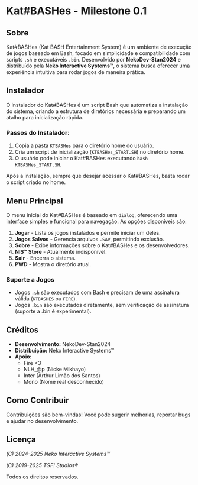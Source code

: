 # Kat#BASHes - Milestone 0.1

## Sobre
Kat#BASHes (Kat BASH Entertainment System) é um ambiente de execução de jogos baseado em Bash, focado em simplicidade e compatibilidade com scripts `.sh` e executáveis `.bin`. Desenvolvido por **NekoDev-Stan2024** e distribuído pela **Neko Interactive Systems™**, o sistema busca oferecer uma experiência intuitiva para rodar jogos de maneira prática.

## Instalador
O instalador do Kat#BASHes é um script Bash que automatiza a instalação do sistema, criando a estrutura de diretórios necessária e preparando um atalho para inicialização rápida.

### Passos do Instalador:
1. Copia a pasta `KTBASHes` para o diretório home do usuário.
2. Cria um script de inicialização (`KTBASHes_START.SH`) no diretório home.
3. O usuário pode iniciar o Kat#BASHes executando `bash KTBASHes_START.SH`.

Após a instalação, sempre que desejar acessar o Kat#BASHes, basta rodar o script criado no home.

## Menu Principal
O menu inicial do Kat#BASHes é baseado em `dialog`, oferecendo uma interface simples e funcional para navegação. As opções disponíveis são:

1. **Jogar** - Lista os jogos instalados e permite iniciar um deles.
2. **Jogos Salvos** - Gerencia arquivos `.SAV`, permitindo exclusão.
3. **Sobre** - Exibe informações sobre o Kat#BASHes e os desenvolvedores.
4. **NIS™ Store** - Atualmente indisponível.
5. **Sair** - Encerra o sistema.
6. **PWD** - Mostra o diretório atual.

### Suporte a Jogos
- Jogos `.sh` são executados com Bash e precisam de uma assinatura válida (`KTBASHES` ou `FIRE`).
- Jogos `.bin` são executados diretamente, sem verificação de assinatura (suporte a .bin é experimental).

## Créditos
- **Desenvolvimento:** NekoDev-Stan2024
- **Distribuição:** Neko Interactive Systems™
- **Apoio:**
  - Fire <3
  - NLH_@p (Nicke Mikhayo)
  - Inter (Arthur Limão dos Santos)
  - Mono (Nome real desconhecido)

## Como Contribuir
Contribuições são bem-vindas! Você pode sugerir melhorias, reportar bugs e ajudar no desenvolvimento.

## Licença
_(C) 2024-2025 Neko Interactive Systems™_

_(C) 2019-2025 TGF! Studios®_

Todos os direitos reservados.
